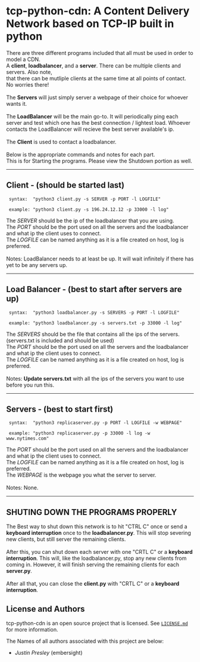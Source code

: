 <h1>tcp-python-cdn: A Content Delivery Network based on TCP-IP built in python</h1>


There are three different programs included that all must be used in order to model a CDN.<br>
A **client**, **loadbalancer**, and a **server**. There can be multiple clients and servers. Also note,<br>
that there can be mutliple clients at the same time at all points of contact. No worries there!<br>
<br>
The **Servers** will just simply server a webpage of their choice for whoever wants it.<br>
<br>
The **LoadBalancer** will be the main go-to. It will periodically ping each server and test which
one has the best connection / lightest load. Whoever contacts the LoadBalancer will recieve
the best server available's ip.<br>
<br>
The **Client** is used to contact a loadbalancer.<br>
<br>
Below is the appropriate commands and notes for each part.<br>
This is for Starting the programs. Please view the Shutdown portion as well.<br>

---

<h2>Client - (should be started last)</h2>

     syntax:  "python3 client.py -s SERVER -p PORT -l LOGFILE"
  
     example: "python3 client.py -s 196.24.12.12 -p 33000 -l log"
  
  The *SERVER* should be the ip of the loadbalancer that you are using.<br>
  The *PORT* should be the port used on all the servers and the loadbalancer and what ip the client uses to connect.<br>
  The *LOGFILE* can be named anything as it is a file created on host, log is preferred.<br>
  <br>
  Notes: LoadBalancer needs to at least be up. It will wait infinitely if
  there has yet to be any servers up.

---

<h2>Load Balancer - (best to start after servers are up)</h2>

     syntax:  "python3 loadbalancer.py -s SERVERS -p PORT -l LOGFILE"
  
     example: "python3 loadbalancer.py -s servers.txt -p 33000 -l log"

  The *SERVERS* should be the file that contains all the ips of the servers.
  (servers.txt is included and should be used)<br>
  The *PORT* should be the port used on all the servers and the loadbalancer and what ip the client uses to connect.<br>
  The *LOGFILE* can be named anything as it is a file created on host, log is preferred.<br>
  <br>
  Notes: **Update servers.txt** with all the ips of the servers you want to use before you run this.

---

<h2>Servers - (best to start first)</h2>

     syntax:  "python3 replicaserver.py -p PORT -l LOGFILE -w WEBPAGE"
  
     example: "python3 replicaserver.py -p 33000 -l log -w www.nytimes.com"

  The *PORT* should be the port used on all the servers and the loadbalancer and what ip the client uses to connect.<br>
  The *LOGFILE* can be named anything as it is a file created on host, log is preferred.<br>
  The *WEBPAGE* is the webpage you what the server to server.<br>
  <br>
  Notes: None.

---


<h2>SHUTING DOWN THE PROGRAMS PROPERLY</h2>

The Best way to shut down this network is to hit "CTRL C" once or send a **keyboard interruption** once
to the **loadbalancer.py**. This will stop severing new clients, but still server the remaining clients.<br>
<br>
After this, you can shut down each server with one "CRTL C" or a **keyboard interruption**. This will, like the
loadbalancer.py, stop any new clients from coming in. However, it will finish serving the remaining clients for each **server.py**.<br>
<br>
After all that, you can close the **client.py** with "CRTL C" or a **keyboard interruption**.

<h2>License and Authors</h2>

tcp-python-cdn is an open source project that is licensed. See [`LICENSE.md`](LICENSE.md) for more information.

The Names of all authors associated with this project are below:

  * *Justin Presley* (embersight)
